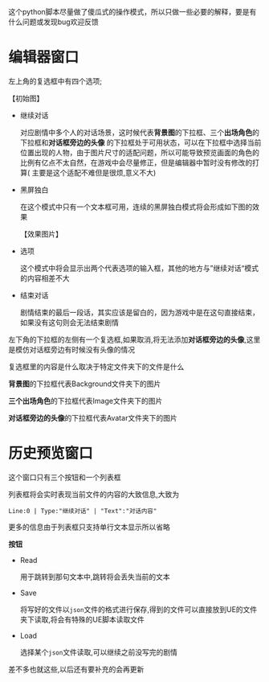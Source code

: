 这个python脚本尽量做了傻瓜式的操作模式，所以只做一些必要的解释，要是有什么问题或发现bug欢迎反馈

# 编辑器窗口

左上角的复选框中有四个选项;

【初始图】

- 继续对话

  对应剧情中多个人的对话场景，这时候代表**背景图**的下拉框、三个**出场角色**的下拉框和**对话框旁边的头像**
  的下拉框处于可用状态，可以在下拉框中选择当前位置出现的人物，由于图片尺寸的适配问题，所以可能导致预览画面的角色的比例有亿点不太自然，在游戏中会尽量修正，但是编辑器中暂时没有修改的打算(
  主要是这个适配不难但是很烦,意义不大)

- 黑屏独白

  在这个模式中只有一个文本框可用，连续的黑屏独白模式将会形成如下图的效果

  【效果图片】

- 选项

  这个模式中将会显示出两个代表选项的输入框，其他的地方与”继续对话“模式的内容相差不大

- 结束对话

  剧情结束的最后一段话，其实应该是留白的，因为游戏中是在这句直接结束，如果没有这句则会无法结束剧情

左下角的下拉框的左侧有一个复选框,如果取消,将无法添加**对话框旁边的头像**,这里是模仿对话框旁边有时候没有头像的情况

复选框里的内容是什么取决于特定文件夹下的文件是什么

**背景图**的下拉框代表Background文件夹下的图片

**三个出场角色**的下拉框代表Image文件夹下的图片

**对话框旁边的头像**的下拉框代表Avatar文件夹下的图片

# 历史预览窗口

这个窗口只有三个按钮和一个列表框

列表框将会实时表现当前文件的内容的大致信息,大致为

`Line:0 | Type:"继续对话" | "Text":"对话内容"`

更多的信息由于列表框只支持单行文本显示所以省略

**按钮**

- Read

  用于跳转到那句文本中,跳转将会丢失当前的文本

- Save

  将写好的文件以`json`文件的格式进行保存,得到的文件可以直接放到UE的文件夹下读取,将会有特殊的UE脚本读取文件

- Load

  选择某个`json`文件读取,可以继续之前没写完的剧情

差不多也就这些,以后还有要补充的会再更新
